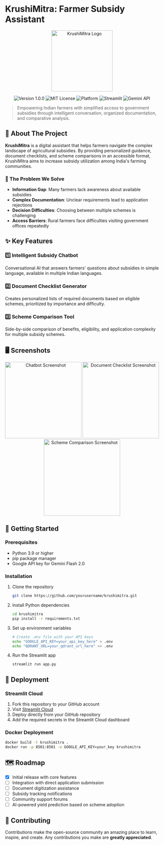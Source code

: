 # KrushiMitra: Farmer Subsidy Assistant

<p align="center">
  <img src="https://via.placeholder.com/200x200.png?text=KrushiMitra" alt="KrushiMitra Logo" width="200"/>
</p>

<p align="center">
  <img src="https://img.shields.io/badge/version-1.0.0-orange" alt="Version 1.0.0"/>
  <img src="https://img.shields.io/badge/license-MIT-blue" alt="MIT License"/>
  <img src="https://img.shields.io/badge/platform-Web-lightgrey" alt="Platform"/>
  <img src="https://img.shields.io/badge/Streamlit-1.28-FF4B4B" alt="Streamlit"/>
  <img src="https://img.shields.io/badge/Gemini Flash 2.0-API-fbbc04" alt="Gemini API"/>
</p>

> Empowering Indian farmers with simplified access to government subsidies through intelligent conversation, organized documentation, and comparative analysis.

## 🌾 About The Project

**KrushiMitra** is a digital assistant that helps farmers navigate the complex landscape of agricultural subsidies. By providing personalized guidance, document checklists, and scheme comparisons in an accessible format, KrushiMitra aims to increase subsidy utilization among India's farming communities.

### 🎯 The Problem We Solve

- **Information Gap**: Many farmers lack awareness about available subsidies
- **Complex Documentation**: Unclear requirements lead to application rejections
- **Decision Difficulties**: Choosing between multiple schemes is challenging
- **Access Barriers**: Rural farmers face difficulties visiting government offices repeatedly

## ✨ Key Features

### 1️⃣ Intelligent Subsidy Chatbot
Conversational AI that answers farmers' questions about subsidies in simple language, available in multiple Indian languages.

### 2️⃣ Document Checklist Generator
Creates personalized lists of required documents based on eligible schemes, prioritized by importance and difficulty.

### 3️⃣ Scheme Comparison Tool
Side-by-side comparison of benefits, eligibility, and application complexity for multiple subsidy schemes.

## 🖥️ Screenshots

<p align="center">
  <img src="https://via.placeholder.com/250x500.png?text=Chatbot" alt="Chatbot Screenshot" width="250"/>
  <img src="https://via.placeholder.com/250x500.png?text=Document+Checklist" alt="Document Checklist Screenshot" width="250"/>
  <img src="https://via.placeholder.com/250x500.png?text=Scheme+Comparison" alt="Scheme Comparison Screenshot" width="250"/>
</p>

## 🔧 Getting Started

### Prerequisites

- Python 3.9 or higher
- pip package manager
- Google API key for Gemini Flash 2.0

### Installation

1. Clone the repository
   ```sh
   git clone https://github.com/yourusername/krushimitra.git
   ```

2. Install Python dependencies
   ```sh
   cd krushimitra
   pip install -r requirements.txt
   ```

3. Set up environment variables
   ```sh
   # Create .env file with your API keys
   echo "GOOGLE_API_KEY=your_api_key_here" > .env
   echo "QDRANT_URL=your_qdrant_url_here" >> .env
   ```

4. Run the Streamlit app
   ```sh
   streamlit run app.py
   ```

## 📱 Deployment

### Streamlit Cloud
1. Fork this repository to your GitHub account
2. Visit [Streamlit Cloud](https://streamlit.io/cloud)
3. Deploy directly from your GitHub repository
4. Add the required secrets in the Streamlit Cloud dashboard

### Docker Deployment
```sh
docker build -t krushimitra .
docker run -p 8501:8501 -e GOOGLE_API_KEY=your_key krushimitra
```

## 🗺️ Roadmap

- [x] Initial release with core features
- [ ] Integration with direct application submission
- [ ] Document digitization assistance
- [ ] Subsidy tracking notifications
- [ ] Community support forums
- [ ] AI-powered yield prediction based on scheme adoption

## 🤝 Contributing

Contributions make the open-source community an amazing place to learn, inspire, and create. Any contributions you make are **greatly appreciated**.
